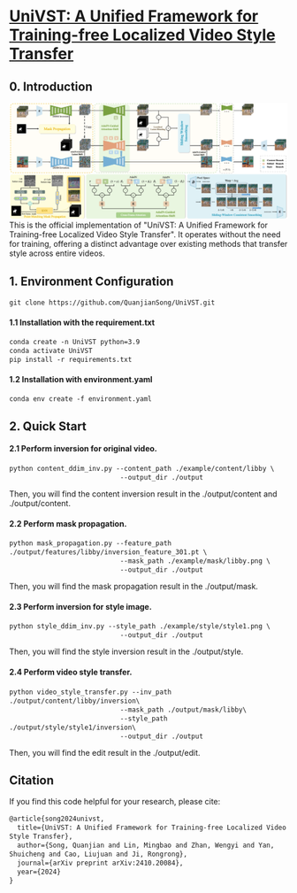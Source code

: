 # [UniVST: A Unified Framework for Training-free Localized Video Style Transfer](https://arxiv.org/abs/2410.20084)

## 0. Introduction
![Overall Framework](imgs/overall_framework.png)
This is the official implementation of "UniVST: A Unified Framework for Training-free Localized Video Style Transfer". It operates without the need for training, offering a distinct advantage over existing methods that transfer style across entire videos. 

## 1. Environment Configuration
```
git clone https://github.com/QuanjianSong/UniVST.git
```
#### 1.1 Installation with the requirement.txt
```
conda create -n UniVST python=3.9
conda activate UniVST
pip install -r requirements.txt
```
#### 1.2 Installation with environment.yaml
```
conda env create -f environment.yaml
```

## 2. Quick Start
#### 2.1 Perform inversion for original video.
```
python content_ddim_inv.py --content_path ./example/content/libby \
                            --output_dir ./output
```
Then, you will find the content inversion result in the ./output/content and ./output/content.
#### 2.2 Perform mask propagation.
```
python mask_propagation.py --feature_path ./output/features/libby/inversion_feature_301.pt \
                            --mask_path ./example/mask/libby.png \
                            --output_dir ./output
```
Then, you will find the mask propagation result in the ./output/mask.
#### 2.3 Perform inversion for style image.
```
python style_ddim_inv.py --style_path ./example/style/style1.png \
                            --output_dir ./output
```
Then, you will find the style inversion result in the ./output/style.
#### 2.4 Perform video style transfer.
```
python video_style_transfer.py --inv_path ./output/content/libby/inversion\
                            --mask_path ./output/mask/libby\
                            --style_path ./output/style/style1/inversion\ 
                            --output_dir ./output
```
Then, you will find the edit result in the ./output/edit.



## Citation
If you find this code helpful for your research, please cite:
```
@article{song2024univst,
  title={UniVST: A Unified Framework for Training-free Localized Video Style Transfer},
  author={Song, Quanjian and Lin, Mingbao and Zhan, Wengyi and Yan, Shuicheng and Cao, Liujuan and Ji, Rongrong},
  journal={arXiv preprint arXiv:2410.20084},
  year={2024}
}
```
